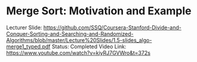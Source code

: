 # Merge Sort: Motivation and Example

Lecturer Slide: https://github.com/SSQ/Coursera-Stanford-Divide-and-Conquer-Sorting-and-Searching-and-Randomized-Algorithms/blob/master/Lecture%20Slides/1.5-slides_algo-merge1_typed.pdf
Status: Completed
Video Link: https://www.youtube.com/watch?v=kiyRJ7GVWro&t=372s